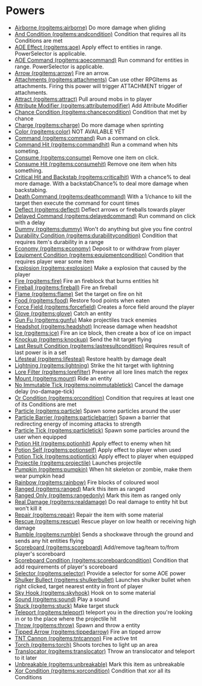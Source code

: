 # Powers

* [Airborne (rpgitems:airborne)](./airborne-en_US)
  Do more damage when gliding
* [And Condition (rpgitems:andcondition)](./andcondition-en_US)
  Condition that requires all its Conditions are met
* [AOE Effect (rpgitems:aoe)](./aoe-en_US)
  Apply effect to entities in range. PowerSelector is applicable.
* [AOE Command (rpgitems:aoecommand)](./aoecommand-en_US)
  Run command for entities in range. PowerSelector is applicable.
* [Arrow (rpgitems:arrow)](./arrow-en_US)
  Fire an arrow.
* [Attachments (rpgitems:attachments)](./attachments-en_US)
  Can use other RPGItems as attachments. Firing this power will trigger ATTACHMENT trigger of attachments.
* [Attract (rpgitems:attract)](./attract-en_US)
  Pull around mobs in to player
* [Attribute Modifier (rpgitems:attributemodifier)](./attributemodifier-en_US)
  Add Attribute Modifier
* [Chance Condition (rpgitems:chancecondition)](./chancecondition-en_US)
  Condition that met by chance
* [Charge (rpgitems:charge)](./charge-en_US)
  Do more damage when sprinting
* [Color (rpgitems:color)](./color-en_US)
  NOT AVAILABLE YET
* [Command (rpgitems:command)](./command-en_US)
  Run a command on click.
* [Command Hit (rpgitems:commandhit)](./commandhit-en_US)
  Run a command when hits someting.
* [Consume (rpgitems:consume)](./consume-en_US)
  Remove one item on click.
* [Consume Hit (rpgitems:consumehit)](./consumehit-en_US)
  Remove one item when hits something.
* [Critical Hit and Backstab (rpgitems:criticalhit)](./criticalhit-en_US)
  With a chance% to deal more damage. With a backstabChance% to deal more damage when backstabing.
* [Death Command (rpgitems:deathcommand)](./deathcommand-en_US)
  With a 1/chance to kill the target then execute the command for count times
* [Deflect (rpgitems:deflect)](./deflect-en_US)
  Deflect arrows or fireballs towards player
* [Delayed Command (rpgitems:delayedcommand)](./delayedcommand-en_US)
  Run command on click with a delay
* [Dummy (rpgitems:dummy)](./dummy-en_US)
  Won't do anything but give you fine control
* [Durability Condition (rpgitems:durabilitycondition)](./durabilitycondition-en_US)
  Condition that requires item's durability in a range
* [Economy (rpgitems:economy)](./economy-en_US)
  Deposit to or withdraw from player
* [Equipment Condition (rpgitems:equipmentcondition)](./equipmentcondition-en_US)
  Condition that requires player wear some item
* [Explosion (rpgitems:explosion)](./explosion-en_US)
  Make a explosion that caused by the player
* [Fire (rpgitems:fire)](./fire-en_US)
  Fire an fireblock that burns entities hit
* [Fireball (rpgitems:fireball)](./fireball-en_US)
  Fire an fireball
* [Flame (rpgitems:flame)](./flame-en_US)
  Set the target on fire on hit
* [Food (rpgitems:food)](./food-en_US)
  Restore food points when eaten
* [Force Field (rpgitems:forcefield)](./forcefield-en_US)
  Creates a force field around the player
* [Glove (rpgitems:glove)](./glove-en_US)
  Catch an entity
* [Gun Fu (rpgitems:gunfu)](./gunfu-en_US)
  Make projectiles track enemies
* [Headshot (rpgitems:headshot)](./headshot-en_US)
  Increase damage when headshot
* [Ice (rpgitems:ice)](./ice-en_US)
  Fire an ice block, then create a box of ice on impact
* [Knockup (rpgitems:knockup)](./knockup-en_US)
  Send the hit target flying
* [Last Result Condition (rpgitems:lastresultcondition)](./lastresultcondition-en_US)
  Requires result of last power is in a set
* [Lifesteal (rpgitems:lifesteal)](./lifesteal-en_US)
  Restore health by damage dealt
* [Lightning (rpgitems:lightning)](./lightning-en_US)
  Strike the hit target with lightning
* [Lore Filter (rpgitems:lorefilter)](./lorefilter-en_US)
  Preserve all lore lines match the regex
* [Mount (rpgitems:mount)](./mount-en_US)
  Ride an entity
* [No Immutable Tick (rpgitems:noimmutabletick)](./noimmutabletick-en_US)
  Cancel the damage delay (no-damage-tick)
* [Or Condition (rpgitems:orcondition)](./orcondition-en_US)
  Condition that requires at least one of its Conditions are met
* [Particle (rpgitems:particle)](./particle-en_US)
  Spawn some particles around the user
* [Particle Barrier (rpgitems:particlebarrier)](./particlebarrier-en_US)
  Spawn a barrier that redirecting energy of incoming attacks to strength
* [Particle Tick (rpgitems:particletick)](./particletick-en_US)
  Spawn some particles around the user when equipped
* [Potion Hit (rpgitems:potionhit)](./potionhit-en_US)
  Apply effect to enemy when hit
* [Potion Self (rpgitems:potionself)](./potionself-en_US)
  Apply effect to player when used
* [Potion Tick (rpgitems:potiontick)](./potiontick-en_US)
  Apply effect to player when equipped
* [Projectile (rpgitems:projectile)](./projectile-en_US)
  Launches projectile
* [Pumpkin (rpgitems:pumpkin)](./pumpkin-en_US)
  When hit skeleton or zombie, make them wear pumpkin head
* [Rainbow (rpgitems:rainbow)](./rainbow-en_US)
  Fire blocks of coloured wool
* [Ranged (rpgitems:ranged)](./ranged-en_US)
  Mark this item as ranged
* [Ranged Only (rpgitems:rangedonly)](./rangedonly-en_US)
  Mark this item as ranged only
* [Real Damage (rpgitems:realdamage)](./realdamage-en_US)
  Do real damage to entity hit but won't kill it
* [Repair (rpgitems:repair)](./repair-en_US)
  Repair the item with some material
* [Rescue (rpgitems:rescue)](./rescue-en_US)
  Rescue player on low health or receiving high damage
* [Rumble (rpgitems:rumble)](./rumble-en_US)
  Sends a shockwave through the ground and sends any hit entities flying
* [Scoreboard (rpgitems:scoreboard)](./scoreboard-en_US)
  Add/remove tag/team to/from player's scoreboard
* [Scoreboard Condition (rpgitems:scoreboardcondition)](./scoreboardcondition-en_US)
  Condition that add requirements of player's scoreboard
* [Selector (rpgitems:selector)](./selector-en_US)
  Provide a selector for some AOE power
* [Shulker Bullect (rpgitems:shulkerbullet)](./shulkerbullet-en_US)
  Launches shulker bullet when right clicked, target nearest entity in front of player
* [Sky Hook (rpgitems:skyhook)](./skyhook-en_US)
  Hook on to some material
* [Sound (rpgitems:sound)](./sound-en_US)
  Play a sound
* [Stuck (rpgitems:stuck)](./stuck-en_US)
  Make target stuck
* [Teleport (rpgitems:teleport)](./teleport-en_US)
  teleport you in the direction you're looking in or to the place where the projectile hit
* [Throw (rpgitems:throw)](./throw-en_US)
  Spawn and throw a entity
* [Tipped Arrow (rpgitems:tippedarrow)](./tippedarrow-en_US)
  Fire an tipped arrow
* [TNT Cannon (rpgitems:tntcannon)](./tntcannon-en_US)
  Fire active tnt
* [Torch (rpgitems:torch)](./torch-en_US)
  Shoots torches to light up an area
* [Translocator (rpgitems:translocator)](./translocator-en_US)
  Throw an translocator and teleport to it later
* [Unbreakable (rpgitems:unbreakable)](./unbreakable-en_US)
  Mark this item as unbreakable
* [Xor Condition (rpgitems:xorcondition)](./xorcondition-en_US)
  Condition that xor all its Conditions

